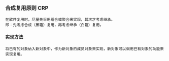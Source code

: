 ### 合成复用原则 CRP
    在软件复用时，尽量先采用组合或聚合来实现，其次才考虑继承。
    即：先考虑合成（黑箱）复用，再考虑继承（白箱）复用。

#### 实现方法
    将已有的对象纳入新对象中，作为新对象的成员对象来实现，新对象可以调用已有对象的功能来实现复用。